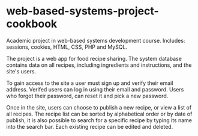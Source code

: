 # web-based-systems-project-cookbook
Academic project in web-based systems development course. Includes: sessions, cookies, HTML, CSS, PHP and MySQL.

The project is a web app for food recipe sharing. 
The system database contains data on all recipes, including ingredients and instructions, and the site's users.

To gain access to the site a user must sign up and verify their email address. Verifed users can log in using their email and password.
Users who forgot their password, can reset it and pick a new password.

Once in the site, users can choose to publish a new recipe, or view a list of all recipes. 
The recipe list can be sorted by alphabetical order or by date of publish, it is also possible to search for a specific
recipe by typing its name into the search bar. Each existing recipe can be edited and deleted.
